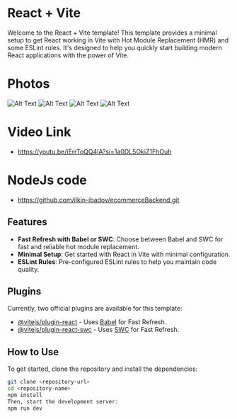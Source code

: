 # React + Vite

Welcome to the React + Vite template! This template provides a minimal setup to get React working in Vite with Hot Module Replacement (HMR) and some ESLint rules. It's designed to help you quickly start building modern React applications with the power of Vite.

# Photos

![Alt Text](https://portfoliosa417.blob.core.windows.net/voltagephotos/loginEcommerce.png)
![Alt Text](https://portfoliosa417.blob.core.windows.net/voltagephotos/mainEcommerce.png)
![Alt Text](https://portfoliosa417.blob.core.windows.net/voltagephotos/aboutecommerce.png)
![Alt Text](https://portfoliosa417.blob.core.windows.net/voltagephotos/basketecommerce.png)


# Video Link
- https://youtu.be/iErrToQQ4lA?si=1a0DL5OkiZ1FhOuh 
  

# NodeJs code 
- https://github.com/ilkin-ibadov/ecommerceBackend.git

## Features

- **Fast Refresh with Babel or SWC**: Choose between Babel and SWC for fast and reliable hot module replacement.
- **Minimal Setup**: Get started with React in Vite with minimal configuration.
- **ESLint Rules**: Pre-configured ESLint rules to help you maintain code quality.

## Plugins

Currently, two official plugins are available for this template:

- [@vitejs/plugin-react](https://github.com/vitejs/vite-plugin-react/blob/main/packages/plugin-react/README.md) - Uses [Babel](https://babeljs.io/) for Fast Refresh.
- [@vitejs/plugin-react-swc](https://github.com/vitejs/vite-plugin-react-swc) - Uses [SWC](https://swc.rs/) for Fast Refresh.

## How to Use

To get started, clone the repository and install the dependencies:

```bash
git clone <repository-url>
cd <repository-name>
npm install
Then, start the development server:
npm run dev
